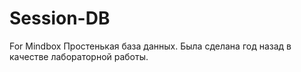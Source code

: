 # Session-DB
For Mindbox
Простенькая база данных. Была сделана год назад в качестве лабораторной работы.
